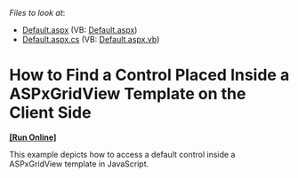 <!-- default file list -->
*Files to look at*:

* [Default.aspx](./CS/WebSite/Default.aspx) (VB: [Default.aspx](./VB/WebSite/Default.aspx))
* [Default.aspx.cs](./CS/WebSite/Default.aspx.cs) (VB: [Default.aspx.vb](./VB/WebSite/Default.aspx.vb))
<!-- default file list end -->
# How to Find a Control Placed Inside a ASPxGridView Template on the Client Side
<!-- run online -->
**[[Run Online]](https://codecentral.devexpress.com/e20033/)**
<!-- run online end -->


<p>This example depicts how to access a default control inside a ASPxGridView template in JavaScript. </p>

<br/>


